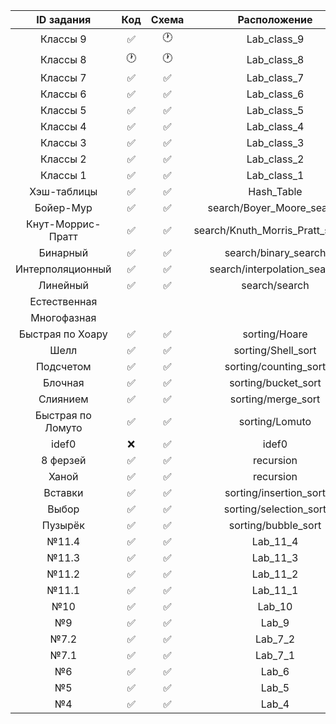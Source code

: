 | ID задания | Код | Схема | Расположение |                                                 
| :----: | :----: | :----: | :----: |
| Классы 9 | ✅ | 🕐 | Lab_class_9 |
| Классы 8 | 🕐 | 🕐 | Lab_class_8 |
| Классы 7 | ✅ | ✅ | Lab_class_7 |
| Классы 6 | ✅ | ✅ | Lab_class_6 |
| Классы 5 | ✅ | ✅ | Lab_class_5 |
| Классы 4 | ✅ | ✅ | Lab_class_4 |
| Классы 3 | ✅ | ✅ | Lab_class_3 |
| Классы 2 | ✅ | ✅ | Lab_class_2 |
| Классы 1 | ✅ | ✅ | Lab_class_1 |
| Хэш-таблицы  | ✅ | ✅ | Hash_Table |
| Бойер-Мур | ✅ | ✅ | search/Boyer_Moore_search  |
| Кнут-Моррис-Пратт | ✅ | ✅ | search/Knuth_Morris_Pratt_search |
| Бинарный | ✅ | ✅ | search/binary_search |
| Интерполяционный | ✅ | ✅ | search/interpolation_search |
| Линейный | ✅ | ✅ | search/search |
| Естественная  |  |  |  |
| Многофазная |  |  |  |
| Быстрая по Хоару | ✅ | ✅ | sorting/Hoare |
| Шелл | ✅ | ✅ | sorting/Shell_sort |
| Подсчетом |✅  | ✅ | sorting/counting_sort |
| Блочная  | ✅ | ✅ | sorting/bucket_sort |
| Слиянием | ✅ | ✅ | sorting/merge_sort |
| Быстрая по Ломуто | ✅ | ✅ | sorting/Lomuto |
| idef0 | ❌ | ✅ | idef0 |
| 8 ферзей | ✅ | ✅ | recursion |
| Ханой | ✅ | ✅ | recursion |
| Вставки | ✅ | ✅ | sorting/insertion_sort |
| Выбор | ✅ | ✅ | sorting/selection_sort |
| Пузырёк | ✅ | ✅ | sorting/bubble_sort |
| №11.4 | ✅ | ✅ | Lab_11_4 |
| №11.3 | ✅ | ✅ | Lab_11_3 |
| №11.2 | ✅ | ✅ | Lab_11_2 |
| №11.1 | ✅ | ✅ | Lab_11_1 |
| №10 | ✅ | ✅ | Lab_10 |
| №9 | ✅ | ✅ | Lab_9 |
| №7.2 | ✅ | ✅ | Lab_7_2 |
| №7.1 | ✅ | ✅ | Lab_7_1 |
| №6 | ✅ | ✅ | Lab_6 |
| №5 | ✅ | ✅ | Lab_5 |
| №4 | ✅ | ✅ | Lab_4 |
